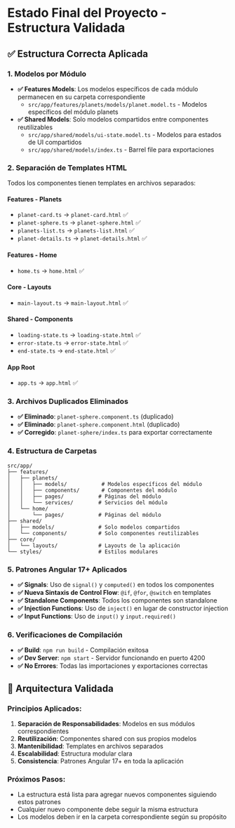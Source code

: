 # Estado Final del Proyecto - Estructura Validada

## ✅ Estructura Correcta Aplicada

### 1. **Modelos por Módulo**
- **✅ Features Models**: Los modelos específicos de cada módulo permanecen en su carpeta correspondiente
  - `src/app/features/planets/models/planet.model.ts` - Modelos específicos del módulo planets
- **✅ Shared Models**: Solo modelos compartidos entre componentes reutilizables
  - `src/app/shared/models/ui-state.model.ts` - Modelos para estados de UI compartidos
  - `src/app/shared/models/index.ts` - Barrel file para exportaciones

### 2. **Separación de Templates HTML**
Todos los componentes tienen templates en archivos separados:

#### **Features - Planets**
- `planet-card.ts` → `planet-card.html` ✅
- `planet-sphere.ts` → `planet-sphere.html` ✅
- `planets-list.ts` → `planets-list.html` ✅
- `planet-details.ts` → `planet-details.html` ✅

#### **Features - Home**
- `home.ts` → `home.html` ✅

#### **Core - Layouts**
- `main-layout.ts` → `main-layout.html` ✅

#### **Shared - Components**
- `loading-state.ts` → `loading-state.html` ✅
- `error-state.ts` → `error-state.html` ✅
- `end-state.ts` → `end-state.html` ✅

#### **App Root**
- `app.ts` → `app.html` ✅

### 3. **Archivos Duplicados Eliminados**
- **✅ Eliminado**: `planet-sphere.component.ts` (duplicado)
- **✅ Eliminado**: `planet-sphere.component.html` (duplicado)
- **✅ Corregido**: `planet-sphere/index.ts` para exportar correctamente

### 4. **Estructura de Carpetas**
```
src/app/
├── features/
│   ├── planets/
│   │   ├── models/           # Modelos específicos del módulo
│   │   ├── components/       # Componentes del módulo
│   │   ├── pages/           # Páginas del módulo
│   │   └── services/        # Servicios del módulo
│   └── home/
│       └── pages/           # Páginas del módulo
├── shared/
│   ├── models/              # Solo modelos compartidos
│   └── components/          # Solo componentes reutilizables
├── core/
│   └── layouts/             # Layouts de la aplicación
└── styles/                  # Estilos modulares
```

### 5. **Patrones Angular 17+ Aplicados**
- **✅ Signals**: Uso de `signal()` y `computed()` en todos los componentes
- **✅ Nueva Sintaxis de Control Flow**: `@if`, `@for`, `@switch` en templates
- **✅ Standalone Components**: Todos los componentes son standalone
- **✅ Injection Functions**: Uso de `inject()` en lugar de constructor injection
- **✅ Input Functions**: Uso de `input()` y `input.required()`

### 6. **Verificaciones de Compilación**
- **✅ Build**: `npm run build` - Compilación exitosa
- **✅ Dev Server**: `npm start` - Servidor funcionando en puerto 4200
- **✅ No Errores**: Todas las importaciones y exportaciones correctas

## 🎯 Arquitectura Validada

### Principios Aplicados:
1. **Separación de Responsabilidades**: Modelos en sus módulos correspondientes
2. **Reutilización**: Componentes shared con sus propios modelos
3. **Mantenibilidad**: Templates en archivos separados
4. **Escalabilidad**: Estructura modular clara
5. **Consistencia**: Patrones Angular 17+ en toda la aplicación

### Próximos Pasos:
- La estructura está lista para agregar nuevos componentes siguiendo estos patrones
- Cualquier nuevo componente debe seguir la misma estructura
- Los modelos deben ir en la carpeta correspondiente según su propósito
